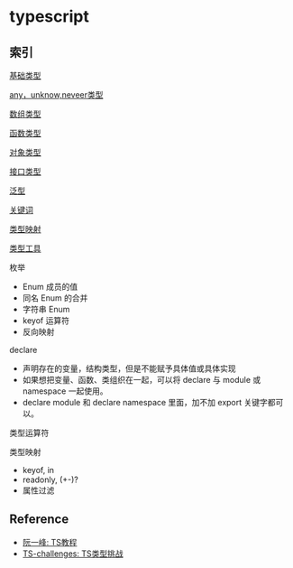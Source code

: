 # typescript

## 索引
[基础类型](./base-type.md)

[any，unknow,neveer类型](./any.md)

[数组类型](./array.md)

[函数类型](./function.md)

[对象类型](./object.md)

[接口类型](./interface.md)

[泛型](./genericity.md)

[关键词](./keywords.md)

[类型映射](./mapping.md)

[类型工具](./type-tool.md)


枚举
- Enum 成员的值
- 同名 Enum 的合并
- 字符串 Enum
- keyof 运算符
- 反向映射

declare
 - 声明存在的变量，结构类型，但是不能赋予具体值或具体实现
 - 如果想把变量、函数、类组织在一起，可以将 declare 与 module 或 namespace 一起使用。
 - declare module 和 declare namespace 里面，加不加 export 关键字都可以。

类型运算符

类型映射
  - keyof, in
  - readonly, (+-)?
  - 属性过滤

## Reference
- [阮一峰: TS教程](https://wangdoc.com/typescript/utility#recordkeys-type)
- [TS-challenges: TS类型挑战](https://github.com/type-challenges/type-challenges/blob/main/README.zh-CN.md)